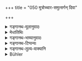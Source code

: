 +++
title = "050 मूत्रोच्चार-समुत्सर्गन् दिवा"

+++

<details><summary>गङ्गानथ-मूलानुवादः</summary>

He shall pass it after placing a stick, or a clod, or leaves, or grass, or some such thing, restraining his speech, clean, his b ody wrapped and covered.—(50)
</details>

<details><summary>मेधातिथिः</summary>

**तिरस्कृत्य** अन्तर्धाय **काष्ठादि** तदुपरि मूत्रयेत् । आवरणं वा तिरस्कारः काष्ठादिभिर् भूमिं छादयित्व्**ओच्चरेत्** । तृतीयान्तपाठस् तदा स्पष्टतरः । काष्ठे पत्रेण तृणेन वाभ्युच्चरेत् मूत्रं पुरीषं चोत्सृजेत् । नियम्य वाचं प्रयतः लोष्ठैः अनुच्छिष्टः । संवीताङ्ग आच्छादितश्रीरः । अवगुण्ठितः शिरः प्रावृत्य अन्यत्रोक्तम् "कर्णस्थब्रह्मसूत्रः" (य्ध् १.१६) इति ॥ ४.५० ॥
</details>

<details><summary>गङ्गानथ-भाष्यानुवादः</summary>

‘*Tiraskṛtya*’—‘placing between’—the stick, etc.; on that he shall pass urine. Or, ‘*tiraskṛtya*’ may mean ‘having covered;’ in which case, the meaning would be that ‘he should cover the ground with sticks and then pass urine.’ In this latter case, the reading with the lnsturmental-ending—‘*tṛṇādinā*—would be clearer; the construction being—‘having covered with sticks or with clods, or with leaves, or with grass.’

‘*Pass it*’—i.e., pass urine and evacuate his bowels.

‘*Restraining his speech*, *clean*’—*i.e*., with mouth not unwashed (not having anything in his mouth).

‘*Body wrapped*’—covered with cloth.

‘*Covered*’—the head tied up. The rule prescribed is—‘with the sacred thread on his ear, etc.’—(50).
</details>

<details><summary>गङ्गानथ-टिप्पन्यः</summary>

This verse is quoted in *Aparārka* (p. 34), which explains the meaning to be that ‘one should cover the ground either with sticks, or with clods, or with leaves, or with grass and then ease himself,’—‘*saṃvītāṅgaḥ*’ means ‘with body wrapped’, and ‘*avaguṇṭhitaḥ*’, ‘with head covered’;—in *Vīramitrodaya* (Āhnika, p. 25), which explains ‘*vācam niyamya*’ as ‘silent’,—‘*saṃvītaṅgaḥ*’ as ‘with the sacred thread hanging by the neck over the back’;—it notes that Kullūka and others explain the word as ‘with body wrapped’,—and ‘*avaguṇṭhitaḥ*’ as ‘with head covered’;—in *Smṛtikaumudī* (p. 57);—in
*Nṛsiṃhaprasāda* (Āhnika, p. 3a);—and in *Kṛtyasārasamuccaya* (p. 45),
which explains ‘*uccāra*’ as ‘stools’,—‘*samutsarga*’ as ‘evacuation’.
</details>

<details><summary>गङ्गानथ-तुल्य-वाक्यानि</summary>

**(verses 4.50-51)  
**

*Bṛhannāradīya* (Vīramitrodaya-Āhnika, p. 28).—‘During the day and the
twilights, facing the north, at night, facing the south, he shall pass urine and stool.’

*Gautama* (9.38).—‘Urination and stooling \[Should be done with body
covered\].’

*Baudhāyana* (1.5.68).—‘Placing on the ground dry grass, or wood which
is not sacrificial, or earth-clod,—facing the north during the day and the south during the night,—and covering his head,—he shall urinate and pass stool.’

*Āpastamba Dharmasūtra* (1.30.14-15).—‘During the day, covering of the
head should he avoided, except during urination and stooling. Urination and stooling shall he done with covered head and after placing something on the ground.’

Do. (1.31.1).—‘Facing the east, he shall eat food; facing the south, he shall pass it out; facing the north, he shall urinate; facing the west, he shall wash his feet.’

*Vaśiṣṭha* (12-10).—‘With head wrapped up, placing on the ground such
grass as is not sacrificial, he shall urinate and pass stool.’

Do. (6.10).—‘Both urinating and stooling he shall dofacing the north during the day; and the south during the night. Thus is life not cut short.’

*Viṣṇu* (60.1, 3, 23).—‘Rising at the Brahmic moment, he shall go to
stool and urinate; hut not on uncovered ground, nor with head uncovered.’

Do. (60.2).—‘Facing the south at night, and the north in the day and at the twilights.’

*Pāraskara* (2.7.15).—‘On fertile ground, covered over, one shall
urinate and stooling but not walking or standing.’

*Hārīta* (Vīramitrodaya-Āhnika, p. 25).—Covering the mouth and the
nostrils with cloth, he shall pass stool.’

*Yājñavalkya* (1.16).—‘During the day, and at the twilights one shall
perform urination and stooling with the sacred thread resting on his ears—facing the north; but at night, facing the south.’

*Yama* (Aparārka, p. 34).—‘The passing of urine and Stool should be done
with head covered, covering the ground with such grass as are not sacred or wet; facing the west in the forenoon, and the east in the afternoon, and the south at night.’

*Aṅgiras* (Aparārka, p. 34).—‘Covering the ground with grass, and
covering his head with cloth, with speech in check, avoiding spitting and breathing one shall pass urine and stool on a clear spot.’

*Vāyupurāṇa* (Vīramitrodaya-Āhnika, 25)—‘Covering the ground with dry
grass or wood or leaves or split bamboo or earthen vessels.’
</details>

<details><summary>Bühler</summary>

050	Let him void faeces and urine, in the daytime turning to the north, at night turning towards the south, during the two twilights in the same (position) as by day.
</details>

